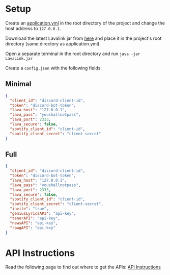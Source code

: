 # Setup

Create an [application.yml](https://github.com/freyacodes/Lavalink/blob/master/LavalinkServer/application.yml.example) in the root directory of the project and change the host address to `127.0.0.1`.

Download the latest Lavalink jar from [here](https://github.com/Cog-Creators/Lavalink-Jars/releases) and place it in the project's root directory (same directory as application.yml).

Open a separate terminal in the root directory and run `java -jar LavaLink.jar`

Create a `config.json` with the following fields:

## Minimal

```json
{
  "client_id": "discord-client-id",
  "token": "discord-bot-token",
  "lava_host": "127.0.0.1",
  "lava_pass": "youshallnotpass",
  "lava_port": 2333,
  "lava_secure": false,
  "spotify_client_id": "client-id",
  "spotify_client_secret": "client-secret"
}
```

## Full

```json
{
  "client_id": "discord-client-id",
  "token": "discord-bot-token",
  "lava_host": "127.0.0.1",
  "lava_pass": "youshallnotpass",
  "lava_port": 2333,
  "lava_secure": false,
  "spotify_client_id": "client-id",
  "spotify_client_secret": "client-secret",
  "invite": "true",
  "geniusLyricsAPI": "api-key",
  "tenorAPI": "api-key",
  "newsAPI": "api-key",
  "rawgAPI": "api-key"
}
```
# API Instructions

Read the following page to find out where to get the APIs: [API Instructions](api-instructions.md)
